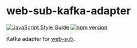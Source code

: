 # web-sub-kafka-adapter

[![JavaScript Style Guide](https://img.shields.io/badge/code_style-standard-brightgreen.svg)](https://standardjs.com) [![npm version](https://badge.fury.io/js/%40wedevelop%2Fweb-sub-kafka-adapter.svg)](https://badge.fury.io/js/%40wedevelop%2Fweb-sub-kafka-adapter)

Kafka adapter for [web-sub](https://github.com/WeDevelop-ARG/web-sub).

